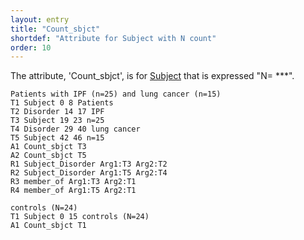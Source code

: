 ```yaml
---
layout: entry
title: "Count_sbjct"
shortdef: "Attribute for Subject with N count"
order: 10
---
```


The attribute, 'Count_sbjct', is for [Subject]() that is expressed "N= ***".

~~~ ann
Patients with IPF (n=25) and lung cancer (n=15)
T1 Subject 0 8 Patients
T2 Disorder 14 17 IPF
T3 Subject 19 23 n=25
T4 Disorder 29 40 lung cancer
T5 Subject 42 46 n=15
A1 Count_sbjct T3
A2 Count_sbjct T5
R1 Subject_Disorder Arg1:T3 Arg2:T2
R2 Subject_Disorder Arg1:T5 Arg2:T4
R3 member_of Arg1:T3 Arg2:T1
R4 member_of Arg1:T5 Arg2:T1
~~~
~~~ ann
controls (N=24)
T1 Subject 0 15 controls (N=24)
A1 Count_sbjct T1
~~~

<!--
-->
